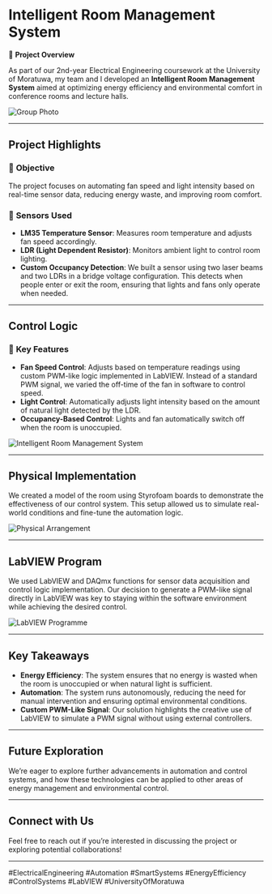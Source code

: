 # Intelligent Room Management System

🚀 **Project Overview**

As part of our 2nd-year Electrical Engineering coursework at the University of Moratuwa, my team and I developed an **Intelligent Room Management System** aimed at optimizing energy efficiency and environmental comfort in conference rooms and lecture halls.

![Group Photo](Group_Photo.jpg)

---

## Project Highlights

### 🎯 **Objective**
The project focuses on automating fan speed and light intensity based on real-time sensor data, reducing energy waste, and improving room comfort.

### 🔹 **Sensors Used**
- **LM35 Temperature Sensor**: Measures room temperature and adjusts fan speed accordingly.
- **LDR (Light Dependent Resistor)**: Monitors ambient light to control room lighting.
- **Custom Occupancy Detection**: We built a sensor using two laser beams and two LDRs in a bridge voltage configuration. This detects when people enter or exit the room, ensuring that lights and fans only operate when needed.

---

## Control Logic

### 🔧 **Key Features**
- **Fan Speed Control**: Adjusts based on temperature readings using custom PWM-like logic implemented in LabVIEW. Instead of a standard PWM signal, we varied the off-time of the fan in software to control speed.
- **Light Control**: Automatically adjusts light intensity based on the amount of natural light detected by the LDR.
- **Occupancy-Based Control**: Lights and fan automatically switch off when the room is unoccupied.

![Intelligent Room Management System](Intelligent_Room_Management_System.jpg)

---

## Physical Implementation

We created a model of the room using Styrofoam boards to demonstrate the effectiveness of our control system. This setup allowed us to simulate real-world conditions and fine-tune the automation logic.

![Physical Arrangement](Physical_Arrangement.jpg)

---

## LabVIEW Program

We used LabVIEW and DAQmx functions for sensor data acquisition and control logic implementation. Our decision to generate a PWM-like signal directly in LabVIEW was key to staying within the software environment while achieving the desired control.

![LabVIEW Programme](LabVIEW_Programme.png)

---

## Key Takeaways

- **Energy Efficiency**: The system ensures that no energy is wasted when the room is unoccupied or when natural light is sufficient.
- **Automation**: The system runs autonomously, reducing the need for manual intervention and ensuring optimal environmental conditions.
- **Custom PWM-Like Signal**: Our solution highlights the creative use of LabVIEW to simulate a PWM signal without using external controllers.

---

## Future Exploration

We’re eager to explore further advancements in automation and control systems, and how these technologies can be applied to other areas of energy management and environmental control.

---

## Connect with Us

Feel free to reach out if you’re interested in discussing the project or exploring potential collaborations!

---

#ElectricalEngineering #Automation #SmartSystems #EnergyEfficiency #ControlSystems #LabVIEW #UniversityOfMoratuwa
